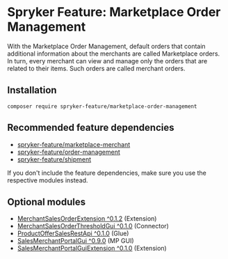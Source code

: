 # Spryker Feature: Marketplace Order Management

With the Marketplace Order Management, default orders that contain additional information about the merchants are called Marketplace orders. In turn, every merchant can view and manage only the orders that are related to their items. Such orders are called merchant orders.

## Installation

```
composer require spryker-feature/marketplace-order-management
```

## Recommended feature dependencies
- [spryker-feature/marketplace-merchant](https://github.com/spryker-feature/marketplace-merchant)
- [spryker-feature/order-management](https://github.com/spryker-feature/order-management)
- [spryker-feature/shipment](https://github.com/spryker-feature/shipment)

If you don't include the feature dependencies, make sure you use the respective modules instead.

## Optional modules
- [MerchantSalesOrderExtension ^0.1.2](https://github.com/spryker/merchant-sales-order-extension) (Extension)
- [MerchantSalesOrderThresholdGui ^0.1.0](https://github.com/spryker/merchant-sales-order-threshold-gui) (Connector)
- [ProductOfferSalesRestApi ^0.1.0](https://github.com/spryker/product-offer-sales-rest-api) (Glue)
- [SalesMerchantPortalGui ^0.9.0](https://github.com/spryker/sales-merchant-portal-gui) (MP GUI)
- [SalesMerchantPortalGuiExtension ^0.1.0](https://github.com/spryker/sales-merchant-portal-gui-extension) (Extension)
